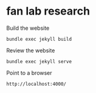 # fan lab research

Build the website

```
bundle exec jekyll build
```

Review the website

```
bundle exec jekyll serve
```


Point to a browser
```
http://localhost:4000/
```